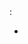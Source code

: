 <span class="api-result">
    <tmpl:if test="node.attributes.name">
        <tmpl:if test="!node.children.type">
            <span class="api-result-name api-result-no-type"><tmpl:md content="node.attributes.name"/></span>
        </tmpl:if>
        <tmpl:if test="node.children.type">
            <span class="api-result-name"><tmpl:md content="node.attributes.name"/></span>
            <span class="api-result-separator">: </span>
        </tmpl:if>
    </tmpl:if>
    <tmpl:if test="node.children.type">
        <span class="api-result-type"><tmpl:md content="node.children.type[0].contents"/></span>
    </tmpl:if>
    <tmpl:if test="node.children['tag']">
        <span class="api-result-tags">
            <tmpl:map list="node.children['tag']">
                <tmpl:md content="item.contents"/>
            </tmpl:map>
        </span>
    </tmpl:if>
    <tmpl:if test="node.children['text'] || node.children['subparameter']">
        <span class="api-result-texts">
            <tmpl:if test="node.children['text']">
                <tmpl:map list="node.children['text']">
                    <tmpl:md content="item.contents"/>
                </tmpl:map>
            </tmpl:if>
            <tmpl:if test="node.children['subparameter']">
                <ul class="api-result-subparameters">
                    <tmpl:map list="node.children['subparameter']">
                        <li class="api-result-subparameter"><tmpl:md content="item.contents"/></li>
                    </tmpl:map>
                </ul>
            </tmpl:if>
        </span>
    </tmpl:if>
</span>
